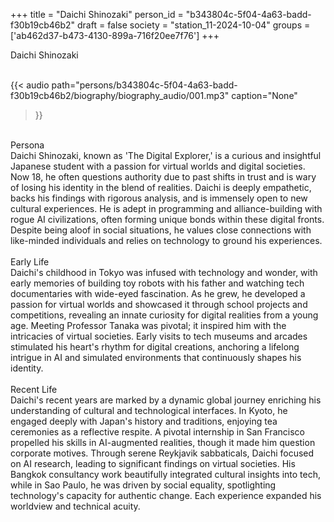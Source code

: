 +++
title = "Daichi Shinozaki"
person_id = "b343804c-5f04-4a63-badd-f30b19cb46b2"
draft = false
society = "station_11-2024-10-04"
groups = ['ab462d37-b473-4130-899a-716f20ee7f76']
+++
<script>
(function() {
    const personId = "b343804c-5f04-4a63-badd-f30b19cb46b2";
    const societyId = "station_11-2024-10-04";

    // Set the selected person and society in localStorage
    localStorage.setItem('selectedPerson', personId);
    localStorage.setItem('selectedSociety', societyId);

    // Automatically set the dropdowns based on this person's data
    const societySelect = document.getElementById('society-select');
    const personSelect = document.getElementById('person-select');

    if (societySelect) {
    societySelect.value = societyId;
    }
    if (personSelect) {
    personSelect.value = personId;
    }
})();
</script><div class="h1_1_right">Daichi Shinozaki</div><br>
{{< audio
    path="persons/b343804c-5f04-4a63-badd-f30b19cb46b2/biography/biography_audio/001.mp3" 
    caption="None"
>}}
<br>
<div class="h2">Persona</div><div class="plain">Daichi Shinozaki, known as 'The Digital Explorer,' is a curious and insightful Japanese student with a passion for virtual worlds and digital societies. Now 18, he often questions authority due to past shifts in trust and is wary of losing his identity in the blend of realities. Daichi is deeply empathetic, backs his findings with rigorous analysis, and is immensely open to new cultural experiences. He is adept in programming and alliance-building with rogue AI civilizations, often forming unique bonds within these digital fronts. Despite being aloof in social situations, he values close connections with like-minded individuals and relies on technology to ground his experiences.</div><br>
<div class="h2">Early Life</div><div class="plain">Daichi's childhood in Tokyo was infused with technology and wonder, with early memories of building toy robots with his father and watching tech documentaries with wide-eyed fascination. As he grew, he developed a passion for virtual worlds and showcased it through school projects and competitions, revealing an innate curiosity for digital realities from a young age. Meeting Professor Tanaka was pivotal; it inspired him with the intricacies of virtual societies. Early visits to tech museums and arcades stimulated his heart's rhythm for digital creations, anchoring a lifelong intrigue in AI and simulated environments that continuously shapes his identity.</div><br>
<div class="h2">Recent Life</div><div class="plain">Daichi's recent years are marked by a dynamic global journey enriching his understanding of cultural and technological interfaces. In Kyoto, he engaged deeply with Japan's history and traditions, enjoying tea ceremonies as a reflective respite. A pivotal internship in San Francisco propelled his skills in AI-augmented realities, though it made him question corporate motives. Through serene Reykjavik sabbaticals, Daichi focused on AI research, leading to significant findings on virtual societies. His Bangkok consultancy work beautifully integrated cultural insights into tech, while in Sao Paulo, he was driven by social equality, spotlighting technology's capacity for authentic change. Each experience expanded his worldview and technical acuity.</div><br>
